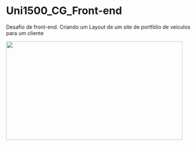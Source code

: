# Uni1500_CG_Front-end
Desafio de front-end. Criando um Layout de um site de portfólio de veículos para um cliente

<p>
<img src="https://giphy.com/embed/QtvNyABorDRVfRVuih" width="480" height="270">
</p>
